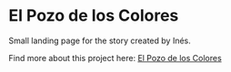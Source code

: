<h1>El Pozo de los Colores</h1>
<p>Small landing page for the story created by Inés.</p>
<p>Find more about this project here: <a href="http://yerai.me/el-pozo-de-los-colores/">El Pozo de los Colores</a><p>
